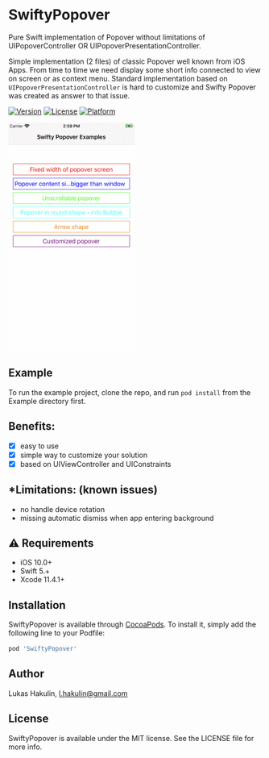 # SwiftyPopover

Pure Swift implementation of Popover without limitations of UIPopoverController OR UIPopoverPresentationController.

Simple implementation (2 files) of classic Popover well known from iOS Apps. From time to time we need display some short info connected to view on screen or as context menu. Standard implementation based on `UIPopoverPresentationController` is hard to customize and Swifty Popover was created as answer to that issue.

[![Version](https://img.shields.io/cocoapods/v/SwiftyPopover.svg?style=flat)](https://cocoapods.org/pods/SwiftyPopover)
[![License](https://img.shields.io/cocoapods/l/SwiftyPopover.svg?style=flat)](https://cocoapods.org/pods/SwiftyPopover)
[![Platform](https://img.shields.io/cocoapods/p/SwiftyPopover.svg?style=flat)](https://cocoapods.org/pods/SwiftyPopover)

![](/ScreenShots/SwiftyPopover.gif)

## Example

To run the example project, clone the repo, and run `pod install` from the Example directory first.

## Benefits:

- [x] easy to use
- [x] simple way to customize your solution
- [x] based on UIViewController and UIConstraints

## *Limitations: (known issues)

- no handle device rotation
- missing automatic dismiss when app entering background

## ⚠️ Requirements
 
 - iOS 10.0+
 - Swift 5.+
 - Xcode 11.4.1+

## Installation

SwiftyPopover is available through [CocoaPods](https://cocoapods.org). To install
it, simply add the following line to your Podfile:

```ruby
pod 'SwiftyPopover'
```

## Author

Lukas Hakulin, l.hakulin@gmail.com

## License

SwiftyPopover is available under the MIT license. See the LICENSE file for more info.
